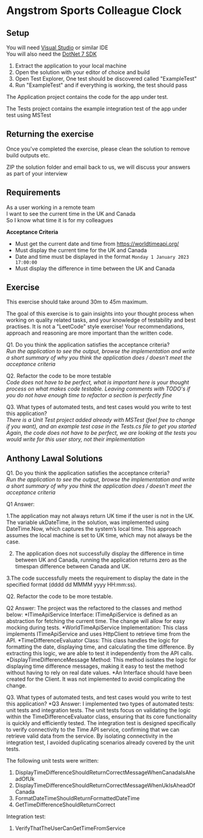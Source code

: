 
# Angstrom Sports Colleague Clock

## Setup
You will need [Visual Studio](https://visualstudio.microsoft.com/vs/community/) or similar IDE  
You will also need the [DotNet 7 SDK](https://dotnet.microsoft.com/en-us/download/dotnet/7.0)  

1. Extract the application to your local machine
2. Open the solution with your editor of choice and build
3. Open Test Explorer, One test should be discovered called "ExampleTest"
4. Run "ExampleTest" and if everything is working, the test should pass

The Application project contains the code for the app under test.

The Tests project contains the example integration test of the
app under test using MSTest


## Returning the exercise

Once you've completed the exercise, please clean the solution to remove
build outputs etc.

ZIP the solution folder and email back to us, we will discuss your answers
as part of your interview

## Requirements

As a user working in a remote team  
I want to see the current time in the UK and Canada  
So I know what time it is for my colleagues  

**Acceptance Criteria**

* Must get the current date and time from https://worldtimeapi.org/
* Must display the current time for the UK and Canada
* Date and time must be displayed in the format `Monday 1 January 2023 17:00:00`
* Must display the difference in time between the UK and Canada


## Exercise

This exercise should take around 30m to 45m maximum.

The goal of this exercise is to gain insights into your thought process when
working on quality related tasks, and your knowledge of testability and best
practises. It is not a "LeetCode" style exercise!  Your recommendations, approach
and reasoning are more important than the written code.

Q1. Do you think the application satisfies the acceptance criteria?  
*Run the application to see the output, browse the implementation and write 
a short summary of why you think the application does / doesn't meet the
acceptance criteria*

Q2. Refactor the code to be more testable  
*Code does not have to be perfect, what is important here is your thought
process on what makes code testable. Leaving comments with TODO's if you
do not have enough time to refactor a section is perfectly fine*

Q3. What types of automated tests, and test cases would you write to test
this application?  
*There is a Unit Test project added already with MSTest (feel free to change
if you want), and an example test case in the Tests.cs file to get you started*
*Again, the code does not have to be perfect, we are looking at the tests you 
would write for this user story, not their implementation*

## Anthony Lawal Solutions

Q1. Do you think the application satisfies the acceptance criteria?  
*Run the application to see the output, browse the implementation and write 
a short summary of why you think the application does / doesn't meet the
acceptance criteria*
 

Q1 Answer:

1.The application may not always return UK time if the user is not in the UK. The variable ukDateTime, in the solution, was implemented using DateTime.Now, which captures the system’s local time. This approach assumes the local machine is set to UK time, which may not always be the case.

2. The application does not successfully display the difference in time between UK and Canada, running the application returns zero as the timespan difference between Canada and UK.

3.The code successfully meets the requirement to display the date in the specified format (dddd dd MMMM yyyy HH:mm:ss). 
 

Q2. Refactor the code to be more testable.
 
Q2 Answer: 
The project was the refactored to the classes and method below:
*ITimeApiService Interface: ITimeApiService is defined as an abstraction for fetching the current time. The change will allow for easy mocking during tests.
*WorldTimeApiService Implementation: This class implements ITimeApiService and uses HttpClient to retrieve time from the API.
*TimeDifferenceEvaluator Class: This class handles the logic for formatting the date, displaying time, and calculating the time difference. By extracting this logic, we are able to test it independently from the API calls.
*DisplayTimeDifferenceMessage Method: This method isolates the logic for displaying time difference messages, making it easy to test the method without having to rely on real date values.
*An Interface should have been created for the Client. It was not implemented to avoid complicating the change.
 
Q3. What types of automated tests, and test cases would you write to test
this application?
*Q3 Answer:
I implemented two types of automated tests: unit tests and integration tests. The unit tests focus on validating the logic within the TimeDifferenceEvaluator class, ensuring that its core functionality is quickly and efficiently tested. The integration test is designed specifically to verify connectivity to the Time API service, confirming that we can retrieve valid data from the service. By isolating connectivity in the integration test, I avoided duplicating scenarios already covered by the unit tests.
 
The following unit tests were written:
1. DisplayTimeDifferenceShouldReturnCorrectMessageWhenCanadaIsAheadOfUk
2. DisplayTimeDifferenceShouldReturnCorrectMessageWhenUkIsAheadOfCanada
3. FormatDateTimeShouldReturnFormattedDateTime
4. GetTimeDifferenceShouldReturnCorrect
 
Integration test:
1. VerifyThatTheUserCanGetTimeFromService
